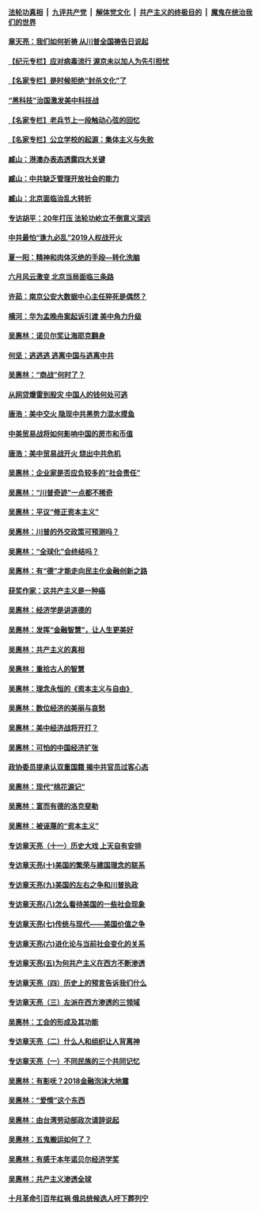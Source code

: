 ####  [法轮功真相](../../../../basic/blob/master/README.md?t=07082302) &nbsp;|&nbsp; [九评共产党](../../../../9ping.md/blob/master/README.md?t=07082302) &nbsp;|&nbsp; [解体党文化](../../../../jtdwh.md/blob/master/README.md?t=07082302)  &nbsp;|&nbsp; [共产主义的终极目的](../../../../gczydzjmd.md/blob/master/README.md?t=07082302) &nbsp;|&nbsp; [魔鬼在统治我们的世界](../../../../mgztzwmdsj.md/blob/master/README.md?t=07082302) 

#### [章天亮：我们如何祈祷 从川普全国祷告日说起](../pages/nsc423/n11944627.md?t=07082302) 

#### [【纪元专栏】应对病毒流行 渥京未以加人为先引担忧](../pages/nsc423/n11875714.md?t=07082302) 

#### [【名家专栏】是时候拒绝“封杀文化”了](../pages/nsc423/n11814093.md?t=07082302) 

#### [“黑科技”治国激发美中科技战](../pages/nsc423/n11638056.md?t=07082302) 

#### [【名家专栏】老兵节上一段触动心弦的回忆](../pages/nsc423/n11646016.md?t=07082302) 

#### [【名家专栏】公立学校的起源：集体主义与失败](../pages/nsc423/n11601833.md?t=07082302) 

#### [臧山：港澳办表态透露四大关键](../pages/nsc423/n11421628.md?t=07082302) 

#### [臧山：中共缺乏管理开放社会的能力](../pages/nsc423/n11407457.md?t=07082302) 

#### [臧山：北京面临治乱大转折](../pages/nsc423/n11406895.md?t=07082302) 

#### [专访胡平：20年打压 法轮功屹立不倒意义深远](../pages/nsc423/n11398800.md?t=07082302) 

#### [中共最怕“逢九必乱”2019人权战开火](../pages/nsc423/n11385248.md?t=07082302) 

#### [夏一阳：精神和肉体灭绝的手段—转化洗脑](../pages/nsc423/n11368250.md?t=07082302) 

#### [六月风云激变 北京当局面临三条路](../pages/nsc423/n11313668.md?t=07082302) 

#### [许茹：南京公安大数据中心主任猝死是偶然？](../pages/nsc423/n11064744.md?t=07082302) 

#### [横河：华为孟晚舟案起诉引渡 美中角力升级](../pages/nsc423/n11027230.md?t=07082302) 

#### [吴惠林：诺贝尔奖让海耶克翻身](../pages/nsc423/n10890049.md?t=07082302) 

#### [何坚：逃逃逃 逃离中国与逃离中共](../pages/nsc423/n10592891.md?t=07082302) 

#### [吴惠林：“商战”何时了？](../pages/nsc423/n10573558.md?t=07082302) 

#### [从网贷爆雷到股灾 中国人的钱何处可逃](../pages/nsc423/n10572800.md?t=07082302) 

#### [唐浩：美中交火 隐现中共黑势力混水摸鱼](../pages/nsc423/n10544040.md?t=07082302) 

#### [中美贸易战将如何影响中国的房市和币值](../pages/nsc423/n10543697.md?t=07082302) 

#### [唐浩：美中贸易战开火 烧出中共危机](../pages/nsc423/n10540126.md?t=07082302) 

#### [吴惠林：企业家是否应负较多的“社会责任”](../pages/nsc423/n10535022.md?t=07082302) 

#### [吴惠林：“川普奇迹”一点都不稀奇](../pages/nsc423/n10512808.md?t=07082302) 

#### [吴惠林：平议“修正资本主义”](../pages/nsc423/n10495724.md?t=07082302) 

#### [吴惠林：川普的外交政策可预测吗？](../pages/nsc423/n10462387.md?t=07082302) 

#### [吴惠林：“全球化”会终结吗？](../pages/nsc423/n10452838.md?t=07082302) 

#### [吴惠林：有“德”才能走向民主化金融创新之路](../pages/nsc423/n10432292.md?t=07082302) 

#### [获奖作家：这共产主义是一种癌](../pages/nsc423/n10431541.md?t=07082302) 

#### [吴惠林：经济学是讲道德的](../pages/nsc423/n10398014.md?t=07082302) 

#### [吴惠林：发挥“金融智慧”，让人生更美好](../pages/nsc423/n10375019.md?t=07082302) 

#### [吴惠林：共产主义的真相](../pages/nsc423/n10351394.md?t=07082302) 

#### [吴惠林：重拾古人的智慧](../pages/nsc423/n10337691.md?t=07082302) 

#### [吴惠林：理念永恒的《资本主义与自由》](../pages/nsc423/n10316274.md?t=07082302) 

#### [吴惠林：数位经济的美丽与哀愁](../pages/nsc423/n10292946.md?t=07082302) 

#### [吴惠林：美中经济战将开打？](../pages/nsc423/n10258825.md?t=07082302) 

#### [吴惠林：可怕的中国经济扩张](../pages/nsc423/n10219147.md?t=07082302) 

#### [政协委员提承认双重国籍 揭中共官员过客心态](../pages/nsc423/n10208809.md?t=07082302) 

#### [吴惠林：现代“桃花源记”](../pages/nsc423/n10185234.md?t=07082302) 

#### [吴惠林：富而有德的洛克斐勒](../pages/nsc423/n10142264.md?t=07082302) 

#### [吴惠林：被诬蔑的“资本主义”](../pages/nsc423/n10124816.md?t=07082302) 

#### [专访章天亮（十一）历史大戏 上天自有安排](../pages/nsc423/n10094905.md?t=07082302) 

#### [专访章天亮(十)美国的繁荣与建国理念的联系](../pages/nsc423/n10094899.md?t=07082302) 

#### [专访章天亮(九)美国的左右之争和川普执政](../pages/nsc423/n10094889.md?t=07082302) 

#### [专访章天亮(八)怎么看待美国的一些社会现象](../pages/nsc423/n10094857.md?t=07082302) 

#### [专访章天亮(七)传统与现代——美国价值之争](../pages/nsc423/n10093140.md?t=07082302) 

#### [专访章天亮(六)进化论与当前社会变化的关系](../pages/nsc423/n10092036.md?t=07082302) 

#### [专访章天亮(五)为何共产主义在西方不断渗透](../pages/nsc423/n10083620.md?t=07082302) 

#### [专访章天亮（四）历史上的预言告诉我们什么](../pages/nsc423/n10083606.md?t=07082302) 

#### [专访章天亮（三）左派在西方渗透的三领域](../pages/nsc423/n10081115.md?t=07082302) 

#### [吴惠林：工会的形成及其功能](../pages/nsc423/n10080633.md?t=07082302) 

#### [专访章天亮（二）什么人和组织让人背离神](../pages/nsc423/n10076637.md?t=07082302) 

#### [专访章天亮（一）不同民族的三个共同记忆](../pages/nsc423/n10074188.md?t=07082302) 

#### [吴惠林：有影呒？2018金融泡沫大地震](../pages/nsc423/n10040534.md?t=07082302) 

#### [吴惠林：“爱情”这个东西](../pages/nsc423/n10019423.md?t=07082302) 

#### [吴惠林：由台湾劳动部政次请辞说起](../pages/nsc423/n9979679.md?t=07082302) 

#### [吴惠林：五鬼搬运如何了？](../pages/nsc423/n9925338.md?t=07082302) 

#### [吴惠林：有感于本年诺贝尔经济学奖](../pages/nsc423/n9871883.md?t=07082302) 

#### [吴惠林：共产主义渗透全球](../pages/nsc423/n9812748.md?t=07082302) 

#### [十月革命引百年红祸 俄总统候选人吁下葬列宁](../pages/nsc423/n9810182.md?t=07082302) 

